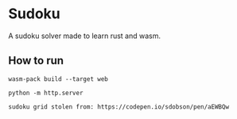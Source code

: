 # Sudoku

A sudoku solver made to learn rust and wasm.

## How to run

`wasm-pack build --target web`

`python -m http.server`

`sudoku grid stolen from: https://codepen.io/sdobson/pen/aEWBQw`

